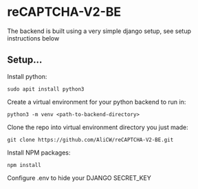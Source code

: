 # reCAPTCHA-V2-BE

The backend is built using a very simple django setup, see setup instructions below

## Setup...

Install python:

    sudo apit install python3

Create a virtual environment for your python backend to run in:

    python3 -m venv <path-to-backend-directory>

Clone the repo into virtual environment directory you just made:

    git clone https://github.com/AliCW/reCAPTCHA-V2-BE.git

Install NPM packages:

    npm install

Configure .env to hide your DJANGO SECRET_KEY


